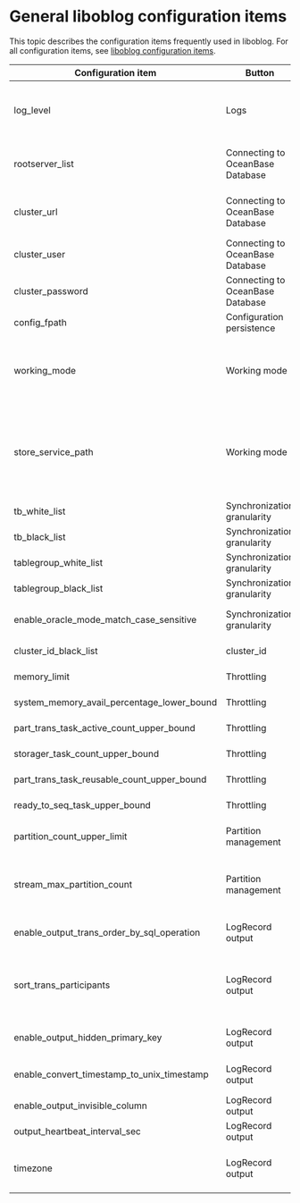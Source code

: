 General liboblog configuration items 
=========================================================



This topic describes the configuration items frequently used in liboblog. For all configuration items, see [liboblog configuration items](../200.liboblog-parameters/200.liboblog-configuration-items.md).


|             Configuration item             |              Button              |                                                                                                                                                                              Description                                                                                                                                                                               |
|--------------------------------------------|----------------------------------|------------------------------------------------------------------------------------------------------------------------------------------------------------------------------------------------------------------------------------------------------------------------------------------------------------------------------------------------------------------------|
| log_level                                  | Logs                             | The log level, which can be set by module, such as `TLOG.FETCHER:DEBUG` and `TLOG:COMMITTER:ERROR`. FETCHER, PARSER, FORMATTER, SEQUENCER, and COMMITTER (with the `TLOG.` prefix) are supported.                                                                                                                                                                      |
| rootserver_list                            | Connecting to OceanBase Database | Specifies the list of servers where the rootservice is running, in the server_ip:server_rpc_port:server_sql_port format.                                                                                                                                                                                                                                               |
| cluster_url                                | Connecting to OceanBase Database | When OceanBase is configured with the cluster URL, liboblog uses this URL to obtain the rootserver information. Server high-availability (HA) is supported.                                                                                                                                                                                                            |
| cluster_user                               | Connecting to OceanBase Database | The specified user must be on the sys tenant and have the read privileges on internal tables.                                                                                                                                                                                                                                                                          |
| cluster_password                           | Connecting to OceanBase Database | The password of the preceding user on the sys tenant.                                                                                                                                                                                                                                                                                                                  |
| config_fpath                               | Configuration persistence        | All liboblog configuration information will be dumped into this file.                                                                                                                                                                                                                                                                                                  |
| working_mode                               | Working mode                     | Specifies the working mode of liboblog. In the commercial edition, the persistence mode is used by default. In the community edition, the memory mode is used by default. To use the persistence mode, you must implement the interface in `ob_log_store_service.h`.                                                                   |
| store_service_path                         | Working mode                     | The persistent data storage path. This parameter takes effect only in persistence mode.  Relative path: The persistent data is stored in the relative path under the path of the process that calls liboblog.  Absolute path: The persistent data is stored in the specified absolute path, for example, `store_service_path=/data/1`. |
| tb_white_list                              | Synchronization granularity      | The whitelist of the tables to be synchronized.                                                                                                                                                                                                                                                                                                                        |
| tb_black_list                              | Synchronization granularity      | The blacklist of the tables to be synchronized.                                                                                                                                                                                                                                                                                                                        |
| tablegroup_white_list                      | Synchronization granularity      | The whitelist of table groups to be synchronized.                                                                                                                                                                                                                                                                                                                      |
| tablegroup_black_list                      | Synchronization granularity      | The blacklist of table groups to be synchronized.                                                                                                                                                                                                                                                                                                                      |
| enable_oracle_mode_match_case_sensitive    | Synchronization granularity      | The case-sensitive matching of tenants against the blacklist or whitelist in Oracle mode of OceanBase Database.                                                                                                                                                                                                                                                        |
| cluster_id_black_list                      | cluster_id                       | The blacklist of cluster IDs for synchronization.                                                                                                                                                                                                                                                                                                                      |
| memory_limit                               | Throttling                       | The memory threshold that triggers throttling in liboblog.                                                                                                                                                                                                                                                                                                             |
| system_memory_avail_percentage_lower_bound | Throttling                       | The lower limit of the available system memory, in percentage.                                                                                                                                                                                                                                                                                                         |
| part_trans_task_active_count_upper_bound   | Throttling                       | The maximum number of active partition transactions.                                                                                                                                                                                                                                                                                                                   |
| storager_task_count_upper_bound            | Throttling                       | The throttling threshold of the number of tasks to be persisted by the storager module.                                                                                                                                                                                                                                                                                |
| part_trans_task_reusable_count_upper_bound | Throttling                       | The maximum number of partition transactions to reuse.                                                                                                                                                                                                                                                                                                                 |
| ready_to_seq_task_upper_bound              | Throttling                       | The maximum number of tasks to be sequenced.                                                                                                                                                                                                                                                                                                                           |
| partition_count_upper_limit                | Partition management             | The maximum number of partitions allowed for synchronization on the liboblog instance. The default value is 2,000,000.                                                                                                                                                                                                                                                 |
| stream_max_partition_count                 | Partition management             | The maximum number of partitions allowed for a log stream. The default value is 5,000. You can set this parameter to a lower value to significantly improve the synchronization efficiency on hotspot partitions.                                                                                                                                                      |
| enable_output_trans_order_by_sql_operation | LogRecord output                 | Specifies whether to return data rows in the transaction in the order that the SQL statements are executed.                                                                                                                                                                                                                                                            |
| sort_trans_participants                    | LogRecord output                 | Specifies whether to sort statements by the distributed transaction participant. You can maintain a stable row data output sequence by setting this parameter and the `enable_output_trans_order_by_sql_operation` parameter.                                                                                                                                          |
| enable_output_hidden_primary_key           | LogRecord output                 | Specifies whether to return the hidden primary key columns of tables without primary keys.                                                                                                                                                                                                                                                                             |
| enable_convert_timestamp_to_unix_timestamp | LogRecord output                 | Specifies whether to convert a timestamp to a UNIX integer value. The default format is `YYYY-MM-DD HH:MM:SS`.                                                                                                                                                                                                                                                         |
| enable_output_invisible_column             | LogRecord output                 | Specifies whether to return the hidden columns.                                                                                                                                                                                                                                                                                                                        |
| output_heartbeat_interval_sec              | LogRecord output                 | Specifies the time interval for generating the information of security checkpoints.                                                                                                                                                                                                                                                                                    |
| timezone                                   | LogRecord output                 | The time zone of liboblog. This parameter is used for updating the time as per the specified time zone during the synchronization of the timestamp data.                                                                                                                                                                                                               |



